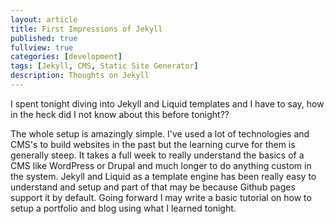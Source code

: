 ```yaml
---
layout: article
title: First Impressions of Jekyll
published: true
fullview: true
categories: [development]
tags: [Jekyll, CMS, Static Site Generator]
description: Thoughts on Jekyll
---
```


I spent tonight diving into Jekyll and Liquid templates and I have to say, how in the heck did I not know about this before tonight??

The whole setup is amazingly simple. I've used a lot of technologies and CMS's to build websites in the past but the learning curve for them is generally steep. It takes a full week to really understand the basics of a CMS like WordPress or Drupal and much longer to do anything custom in the system. Jekyll and Liquid as a template engine has been really easy to understand and setup and part of that may be because Github pages support it by default. Going forward I may write a basic tutorial on how to setup a portfolio and blog using what I learned tonight.
